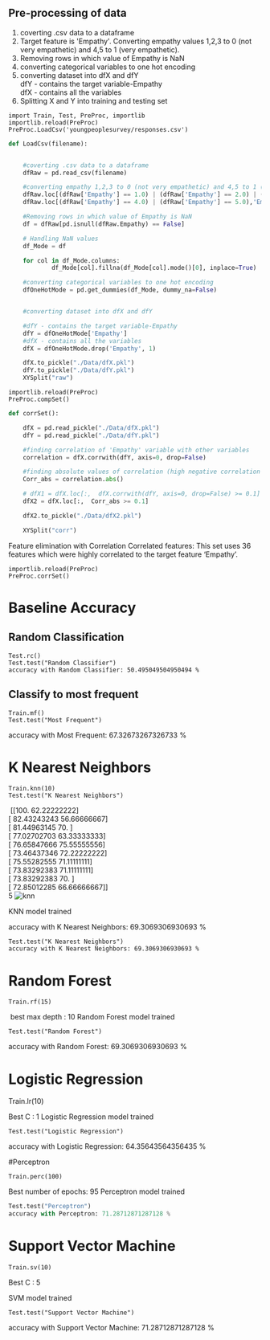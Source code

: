 ## Pre-processing of data

1. coverting .csv data to a dataframe
2. Target feature is 'Empathy'. Converting empathy values 1,2,3 to 0 (not very empathetic) and 4,5 to 1 (very empathetic).
3. Removing rows in which value of Empathy is NaN
4. converting categorical variables to one hot encoding
5. converting dataset into dfX and dfY<br>
dfY - contains the target variable-Empathy<br>
dfX - contains all the variables
6. Splitting X and Y into training and testing set
```
import Train, Test, PreProc, importlib
importlib.reload(PreProc)
PreProc.LoadCsv('youngpeoplesurvey/responses.csv')
```
```python
def LoadCsv(filename):


	#coverting .csv data to a dataframe
	dfRaw = pd.read_csv(filename)

	#converting empathy 1,2,3 to 0 (not very empathetic) and 4,5 to 1 (very empathetic)
	dfRaw.loc[(dfRaw['Empathy'] == 1.0) | (dfRaw['Empathy'] == 2.0) | (dfRaw['Empathy'] == 3.0),'Empathy'] = 0
	dfRaw.loc[(dfRaw['Empathy'] == 4.0) | (dfRaw['Empathy'] == 5.0),'Empathy'] = 1

	#Removing rows in which value of Empathy is NaN
	df = dfRaw[pd.isnull(dfRaw.Empathy) == False]

	# Handling NaN values
	df_Mode = df

	for col in df_Mode.columns:
    		df_Mode[col].fillna(df_Mode[col].mode()[0], inplace=True)

    #converting categorical variables to one hot encoding
	dfOneHotMode = pd.get_dummies(df_Mode, dummy_na=False)


	#converting dataset into dfX and dfY

	#dfY - contains the target variable-Empathy
	dfY = dfOneHotMode['Empathy']
	#dfX - contains all the variables
	dfX = dfOneHotMode.drop('Empathy', 1)

	dfX.to_pickle("./Data/dfX.pkl")
	dfY.to_pickle("./Data/dfY.pkl")
	XYSplit("raw")

```


```
importlib.reload(PreProc)
PreProc.compSet()
```
```python
def corrSet():

	dfX = pd.read_pickle("./Data/dfX.pkl")
	dfY = pd.read_pickle("./Data/dfY.pkl")

	#finding correlation of 'Empathy' variable with other variables
	correlation = dfX.corrwith(dfY, axis=0, drop=False)

	#finding absolute values of correlation (high negative correlation is also high correlation)
	Corr_abs = correlation.abs()

	# dfX1 = dfX.loc[:,  dfX.corrwith(dfY, axis=0, drop=False) >= 0.1]
	dfX2 = dfX.loc[:,  Corr_abs >= 0.1]

	dfX2.to_pickle("./Data/dfX2.pkl")

	XYSplit("corr")
```
Feature elimination with Correlation
Correlated features: This set uses 36 features which were highly correlated to the target feature ‘Empathy’.

```
importlib.reload(PreProc)
PreProc.corrSet()
```

# Baseline Accuracy
## Random Classification
```
Test.rc()
Test.test("Random Classifier")
accuracy with Random Classifier: 50.495049504950494 %
```
## Classify to most frequent
```
Train.mf()
Test.test("Most Frequent")
```
accuracy with Most Frequent: 67.32673267326733 %

# K Nearest Neighbors
```
Train.knn(10)
Test.test("K Nearest Neighbors")
```
​
[[100.          62.22222222]<br>
 [ 82.43243243  56.66666667]<br>
 [ 81.44963145  70.        ]<br>
 [ 77.02702703  63.33333333]<br>
 [ 76.65847666  75.55555556]<br>
 [ 73.46437346  72.22222222]<br>
 [ 75.55282555  71.11111111]<br>
 [ 73.83292383  71.11111111]<br>
 [ 73.83292383  70.        ]<br>
 [ 72.85012285  66.66666667]]<br>
5
![knn](https://user-images.githubusercontent.com/13432475/49681479-f98ad180-fa67-11e8-9fae-d81c5390de6b.png)

KNN model trained


accuracy with K Nearest Neighbors: 69.3069306930693 %

```
Test.test("K Nearest Neighbors")
accuracy with K Nearest Neighbors: 69.3069306930693 %
```

# Random Forest
```
Train.rf(15)
```
​
best max depth : 10
Random Forest model trained

```
Test.test("Random Forest")
```
accuracy with Random Forest: 69.3069306930693 %

# Logistic Regression

Train.lr(10)

Best C : 1
Logistic Regression model trained

```
Test.test("Logistic Regression")
```
accuracy with Logistic Regression: 64.35643564356435 %


#Perceptron
```
Train.perc(100)
```

Best number of epochs: 95
Perceptron model trained

```python
Test.test("Perceptron")
accuracy with Perceptron: 71.28712871287128 %
```

# Support Vector Machine
```
Train.sv(10)
```
Best C : 5

SVM model trained

```
Test.test("Support Vector Machine")
```
accuracy with Support Vector Machine: 71.28712871287128 %
